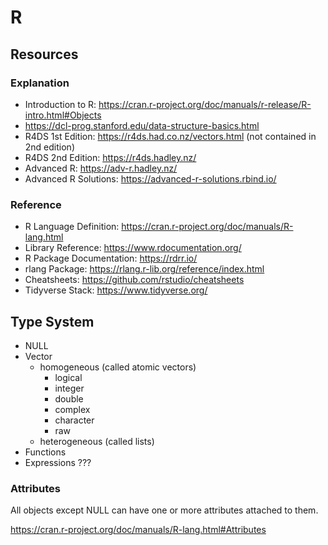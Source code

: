 # R

## Resources

### Explanation

* Introduction to R: https://cran.r-project.org/doc/manuals/r-release/R-intro.html#Objects
* https://dcl-prog.stanford.edu/data-structure-basics.html
* R4DS 1st Edition: https://r4ds.had.co.nz/vectors.html (not contained in 2nd edition)
* R4DS 2nd Edition: https://r4ds.hadley.nz/
* Advanced R: https://adv-r.hadley.nz/
* Advanced R Solutions: https://advanced-r-solutions.rbind.io/

### Reference

* R Language Definition: https://cran.r-project.org/doc/manuals/R-lang.html
* Library Reference: https://www.rdocumentation.org/
* R Package Documentation: https://rdrr.io/
* rlang Package: https://rlang.r-lib.org/reference/index.html
* Cheatsheets: https://github.com/rstudio/cheatsheets
* Tidyverse Stack: https://www.tidyverse.org/

## Type System

* NULL
* Vector
    * homogeneous (called atomic vectors)
        * logical
        * integer
        * double
        * complex
        * character
        * raw
    * heterogeneous (called lists)
* Functions
* Expressions ???

### Attributes

All objects except NULL can have one or more attributes attached to them. 

https://cran.r-project.org/doc/manuals/R-lang.html#Attributes
